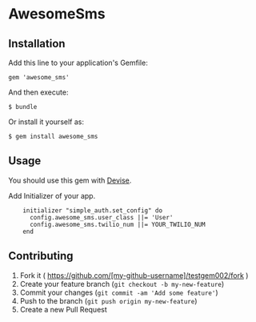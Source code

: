# AwesomeSms

## Installation

Add this line to your application's Gemfile:

    gem 'awesome_sms'

And then execute:

    $ bundle

Or install it yourself as:

    $ gem install awesome_sms

## Usage

You should use this gem with [Devise](https://github.com/plataformatec/devise).

Add Initializer of your app.

```
    initializer "simple_auth.set_config" do
      config.awesome_sms.user_class ||= 'User'
      config.awesome_sms.twilio_num ||= YOUR_TWILIO_NUM
    end
```


## Contributing

1. Fork it ( https://github.com/[my-github-username]/testgem002/fork )
2. Create your feature branch (`git checkout -b my-new-feature`)
3. Commit your changes (`git commit -am 'Add some feature'`)
4. Push to the branch (`git push origin my-new-feature`)
5. Create a new Pull Request